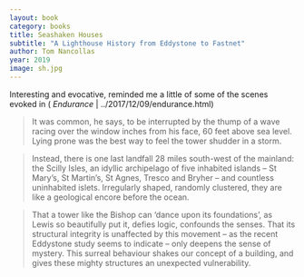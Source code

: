 ```yaml
---
layout: book
category: books
title: Seashaken Houses
subtitle: "A Lighthouse History from Eddystone to Fastnet"
author: Tom Nancollas
year: 2019
image: sh.jpg
---
```

Interesting and evocative, reminded me a little of some of the scenes evoked in  ( *Endurance* | ../2017/12/09/endurance.html)

> It was common, he says, to be interrupted by the thump of a wave racing over the window inches from his face, 60 feet above sea level. Lying prone was the best way to feel the tower shudder in a storm.

> Instead, there is one last landfall 28 miles south-west of the mainland: the Scilly Isles, an idyllic archipelago of five inhabited islands – St Mary’s, St Martin’s, St Agnes, Tresco and Bryher – and countless uninhabited islets. Irregularly shaped, randomly clustered, they are like a geological encore before the ocean.

> That a tower like the Bishop can ‘dance upon its foundations’, as Lewis so beautifully put it, defies logic, confounds the senses. That its structural integrity is unaffected by this movement – as the recent Eddystone study seems to indicate – only deepens the sense of mystery. This surreal behaviour shakes our concept of a building, and gives these mighty structures an unexpected vulnerability.
